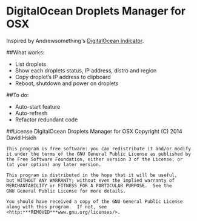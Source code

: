 # DigitalOcean Droplets Manager for OSX

Inspired by Andrewsomething's [DigitalOcean Indicator](http:***REMOVED***blog.andrewsomething.com/2014/04/25/digitalocean-indicator-release/).

##What works:

- List droplets
- Show each droplets status, IP address, distro and region
- Copy droplet’s IP address to clipboard
- Reboot, shutdown and power on droplets

##To do: 

- Auto-start feature
- Auto-refresh
- Refactor redundant code

##License
DigitalOcean Droplets Manager for OSX Copyright (C) 2014 David Hsieh

    This program is free software: you can redistribute it and/or modify
    it under the terms of the GNU General Public License as published by
    the Free Software Foundation, either version 3 of the License, or
    (at your option) any later version.

    This program is distributed in the hope that it will be useful,
    but WITHOUT ANY WARRANTY; without even the implied warranty of
    MERCHANTABILITY or FITNESS FOR A PARTICULAR PURPOSE.  See the
    GNU General Public License for more details.

    You should have received a copy of the GNU General Public License
    along with this program.  If not, see <http:***REMOVED***www.gnu.org/licenses/>.
